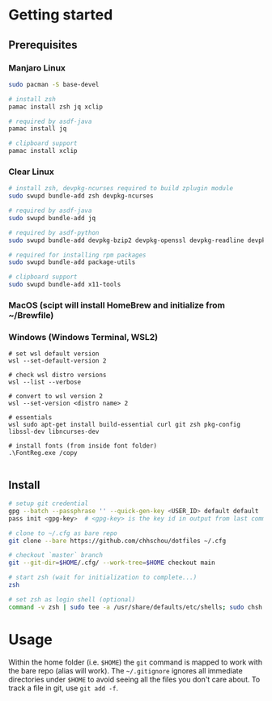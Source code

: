 # Getting started

## Prerequisites
### Manjaro Linux
``` sh
sudo pacman -S base-devel

# install zsh
pamac install zsh jq xclip

# required by asdf-java
pamac install jq

# clipboard support
pamac install xclip

```

### Clear Linux
``` sh
# install zsh, devpkg-ncurses required to build zplugin module
sudo swupd bundle-add zsh devpkg-ncurses

# required by asdf-java
sudo swupd bundle-add jq

# required by asdf-python
sudo swupd bundle-add devpkg-bzip2 devpkg-openssl devpkg-readline devpkg-sqlite-autoconf devpkg-libffi

# required for installing rpm packages
sudo swupd bundle-add package-utils

# clipboard support
sudo swupd bundle-add x11-tools

```

### MacOS (scipt will install HomeBrew and initialize from ~/Brewfile)

### Windows (Windows Terminal, WSL2) 
```
# set wsl default version
wsl --set-default-version 2

# check wsl distro versions
wsl --list --verbose

# convert to wsl version 2
wsl --set-version <distro name> 2

# essentials
wsl sudo apt-get install build-essential curl git zsh pkg-config libssl-dev libncurses-dev

# install fonts (from inside font folder)
.\FontReg.exe /copy


```

## Install
``` sh
# setup git credential 
gpg --batch --passphrase '' --quick-gen-key <USER_ID> default default  # (<USER_ID> to your own user id)
pass init <gpg-key>  # <gpg-key> is the key id in output from last command

# clone to ~/.cfg as bare repo
git clone --bare https://github.com/chhschou/dotfiles ~/.cfg

# checkout `master` branch
git --git-dir=$HOME/.cfg/ --work-tree=$HOME checkout main

# start zsh (wait for initialization to complete...)
zsh

# set zsh as login shell (optional)
command -v zsh | sudo tee -a /usr/share/defaults/etc/shells; sudo chsh -s $(command -v zsh) $USER

```

# Usage

Within the home folder (i.e. `$HOME`) the `git` command is mapped to work with the bare repo (alias will work). The `~/.gitignore` ignores all immediate directories under `$HOME` to avoid seeing all the files you don't care about. To track a file in git, use `git add -f`.
